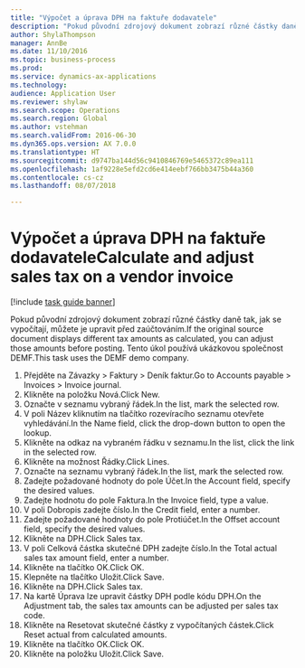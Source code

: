 ```yaml
--- 
title: "Výpočet a úprava DPH na faktuře dodavatele"
description: "Pokud původní zdrojový dokument zobrazí různé částky daně tak, jak se vypočítají, můžete je upravit před zaúčtováním."
author: ShylaThompson
manager: AnnBe
ms.date: 11/10/2016
ms.topic: business-process
ms.prod: 
ms.service: dynamics-ax-applications
ms.technology: 
audience: Application User
ms.reviewer: shylaw
ms.search.scope: Operations
ms.search.region: Global
ms.author: vstehman
ms.search.validFrom: 2016-06-30
ms.dyn365.ops.version: AX 7.0.0
ms.translationtype: HT
ms.sourcegitcommit: d9747ba144d56c9410846769e5465372c89ea111
ms.openlocfilehash: 1af9228e5efd2cd6e414eebf766bb3475b44a360
ms.contentlocale: cs-cz
ms.lasthandoff: 08/07/2018

---
```

# <a name="calculate-and-adjust-sales-tax-on-a-vendor-invoice"></a><span data-ttu-id="db3ac-103">Výpočet a úprava DPH na faktuře dodavatele</span><span class="sxs-lookup"><span data-stu-id="db3ac-103">Calculate and adjust sales tax on a vendor invoice</span></span>

[!include [task guide banner](../../includes/task-guide-banner.md)]

<span data-ttu-id="db3ac-104">Pokud původní zdrojový dokument zobrazí různé částky daně tak, jak se vypočítají, můžete je upravit před zaúčtováním.</span><span class="sxs-lookup"><span data-stu-id="db3ac-104">If the original source document displays different tax amounts as calculated, you can adjust those amounts before posting.</span></span> <span data-ttu-id="db3ac-105">Tento úkol používá ukázkovou společnost DEMF.</span><span class="sxs-lookup"><span data-stu-id="db3ac-105">This task uses the DEMF demo company.</span></span>

1. <span data-ttu-id="db3ac-106">Přejděte na Závazky > Faktury > Deník faktur.</span><span class="sxs-lookup"><span data-stu-id="db3ac-106">Go to Accounts payable > Invoices > Invoice journal.</span></span>
2. <span data-ttu-id="db3ac-107">Klikněte na položku Nová.</span><span class="sxs-lookup"><span data-stu-id="db3ac-107">Click New.</span></span>
3. <span data-ttu-id="db3ac-108">Označte v seznamu vybraný řádek.</span><span class="sxs-lookup"><span data-stu-id="db3ac-108">In the list, mark the selected row.</span></span>
4. <span data-ttu-id="db3ac-109">V poli Název kliknutím na tlačítko rozevíracího seznamu otevřete vyhledávání.</span><span class="sxs-lookup"><span data-stu-id="db3ac-109">In the Name field, click the drop-down button to open the lookup.</span></span>
5. <span data-ttu-id="db3ac-110">Klikněte na odkaz na vybraném řádku v seznamu.</span><span class="sxs-lookup"><span data-stu-id="db3ac-110">In the list, click the link in the selected row.</span></span>
6. <span data-ttu-id="db3ac-111">Klikněte na možnost Řádky.</span><span class="sxs-lookup"><span data-stu-id="db3ac-111">Click Lines.</span></span>
7. <span data-ttu-id="db3ac-112">Označte na seznamu vybraný řádek.</span><span class="sxs-lookup"><span data-stu-id="db3ac-112">In the list, mark the selected row.</span></span>
8. <span data-ttu-id="db3ac-113">Zadejte požadované hodnoty do pole Účet.</span><span class="sxs-lookup"><span data-stu-id="db3ac-113">In the Account field, specify the desired values.</span></span>
9. <span data-ttu-id="db3ac-114">Zadejte hodnotu do pole Faktura.</span><span class="sxs-lookup"><span data-stu-id="db3ac-114">In the Invoice field, type a value.</span></span>
10. <span data-ttu-id="db3ac-115">V poli Dobropis zadejte číslo.</span><span class="sxs-lookup"><span data-stu-id="db3ac-115">In the Credit field, enter a number.</span></span>
11. <span data-ttu-id="db3ac-116">Zadejte požadované hodnoty do pole Protiúčet.</span><span class="sxs-lookup"><span data-stu-id="db3ac-116">In the Offset account field, specify the desired values.</span></span>
12. <span data-ttu-id="db3ac-117">Klikněte na DPH.</span><span class="sxs-lookup"><span data-stu-id="db3ac-117">Click Sales tax.</span></span>
13. <span data-ttu-id="db3ac-118">V poli Celková částka skutečné DPH zadejte číslo.</span><span class="sxs-lookup"><span data-stu-id="db3ac-118">In the Total actual sales tax amount field, enter a number.</span></span>
14. <span data-ttu-id="db3ac-119">Klikněte na tlačítko OK.</span><span class="sxs-lookup"><span data-stu-id="db3ac-119">Click OK.</span></span>
15. <span data-ttu-id="db3ac-120">Klepněte na tlačítko Uložit.</span><span class="sxs-lookup"><span data-stu-id="db3ac-120">Click Save.</span></span>
16. <span data-ttu-id="db3ac-121">Klikněte na DPH.</span><span class="sxs-lookup"><span data-stu-id="db3ac-121">Click Sales tax.</span></span>
17. <span data-ttu-id="db3ac-122">Na kartě Úprava lze upravit částky DPH podle kódu DPH.</span><span class="sxs-lookup"><span data-stu-id="db3ac-122">On the Adjustment tab, the sales tax amounts can be adjusted per sales tax code.</span></span>
18. <span data-ttu-id="db3ac-123">Klikněte na Resetovat skutečné částky z vypočítaných částek.</span><span class="sxs-lookup"><span data-stu-id="db3ac-123">Click Reset actual from calculated amounts.</span></span>
19. <span data-ttu-id="db3ac-124">Klikněte na tlačítko OK.</span><span class="sxs-lookup"><span data-stu-id="db3ac-124">Click OK.</span></span>
20. <span data-ttu-id="db3ac-125">Klikněte na položku Uložit.</span><span class="sxs-lookup"><span data-stu-id="db3ac-125">Click Save.</span></span>


